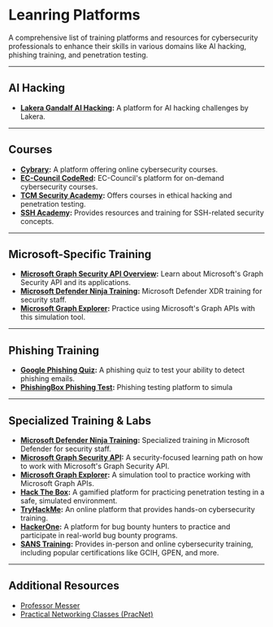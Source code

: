 # Leanring Platforms

A comprehensive list of training platforms and resources for cybersecurity professionals to enhance their skills in various domains like AI hacking, phishing training, and penetration testing.

---

## AI Hacking

- **[Lakera Gandalf AI Hacking](https://gandalf.lakera.ai/):** A platform for AI hacking challenges by Lakera.

---

## Courses

- **[Cybrary](https://www.cybrary.it/):** A platform offering online cybersecurity courses.
- **[EC-Council CodeRed](https://codered.eccouncil.org/):** EC-Council's platform for on-demand cybersecurity courses.
- **[TCM Security Academy](https://academy.tcm-sec.com/):** Offers courses in ethical hacking and penetration testing.
- **[SSH Academy](https://www.ssh.com/academy):** Provides resources and training for SSH-related security concepts.

---

## Microsoft-Specific Training

- **[Microsoft Graph Security API Overview](https://learn.microsoft.com/en-us/graph/security-concept-overview):** Learn about Microsoft's Graph Security API and its applications.
- **[Microsoft Defender Ninja Training](https://learn.microsoft.com/en-us/microsoft-365/security/defender/microsoft-365-defender-train-security-staff?view=o365-worldwide#microsoft-defender-xdr-ninja-training):** Microsoft Defender XDR training for security staff.
- **[Microsoft Graph Explorer](https://developer.microsoft.com/en-us/graph/graph-explorer):** Practice using Microsoft's Graph APIs with this simulation tool.

---

## Phishing Training

- **[Google Phishing Quiz](https://phishingquiz.withgoogle.com/):** A phishing quiz to test your ability to detect phishing emails.
- **[PhishingBox Phishing Test](https://www.phishingbox.com/phishing-test):** Phishing testing platform to simula

---

## Specialized Training & Labs

- **[Microsoft Defender Ninja Training](https://learn.microsoft.com/en-us/microsoft-365/security/defender/microsoft-365-defender-train-security-staff?view=o365-worldwide#microsoft-defender-xdr-ninja-training):** Specialized training in Microsoft Defender for security staff.
- **[Microsoft Graph Security API](https://learn.microsoft.com/en-us/graph/security-concept-overview):** A security-focused learning path on how to work with Microsoft's Graph Security API.
- **[Microsoft Graph Explorer](https://developer.microsoft.com/en-us/graph/graph-explorer):** A simulation tool to practice working with Microsoft Graph APIs.
- **[Hack The Box](https://www.hackthebox.com/):** A gamified platform for practicing penetration testing in a safe, simulated environment.
- **[TryHackMe](https://tryhackme.com/):** An online platform that provides hands-on cybersecurity training.
- **[HackerOne](https://www.hackerone.com/hackers):** A platform for bug bounty hunters to practice and participate in real-world bug bounty programs.
- **[SANS Training](https://www.sans.org/):** Provides in-person and online cybersecurity training, including popular certifications like GCIH, GPEN, and more.

---

## Additional Resources
- [Professor Messer](https://www.professormesser.com/)
- [Practical Networking Classes (PracNet)](https://classes.pracnet.net/)

